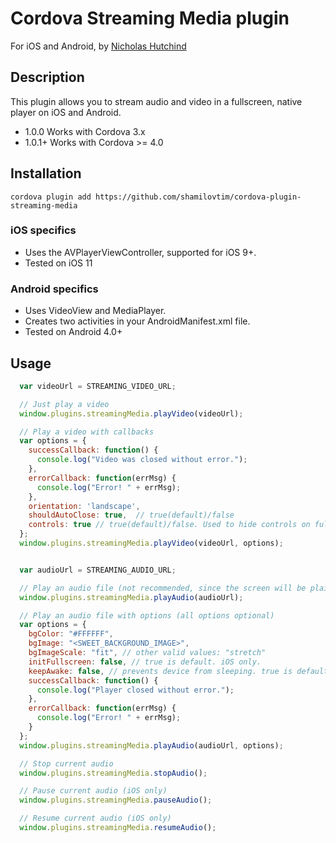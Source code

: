 # Cordova Streaming Media plugin

For iOS and Android, by [Nicholas Hutchind](https://github.com/nchutchind)

## Description

This plugin allows you to stream audio and video in a fullscreen, native player on iOS and Android.

* 1.0.0 Works with Cordova 3.x
* 1.0.1+ Works with Cordova >= 4.0

## Installation

```
cordova plugin add https://github.com/shamilovtim/cordova-plugin-streaming-media
```

### iOS specifics
* Uses the AVPlayerViewController, supported for iOS 9+.
* Tested on iOS 11

### Android specifics
* Uses VideoView and MediaPlayer.
* Creates two activities in your AndroidManifest.xml file.
* Tested on Android 4.0+

## Usage

```javascript
  var videoUrl = STREAMING_VIDEO_URL;

  // Just play a video
  window.plugins.streamingMedia.playVideo(videoUrl);

  // Play a video with callbacks
  var options = {
    successCallback: function() {
      console.log("Video was closed without error.");
    },
    errorCallback: function(errMsg) {
      console.log("Error! " + errMsg);
    },
    orientation: 'landscape',
    shouldAutoClose: true,  // true(default)/false
    controls: true // true(default)/false. Used to hide controls on fullscreen
  };
  window.plugins.streamingMedia.playVideo(videoUrl, options);


  var audioUrl = STREAMING_AUDIO_URL;

  // Play an audio file (not recommended, since the screen will be plain black)
  window.plugins.streamingMedia.playAudio(audioUrl);

  // Play an audio file with options (all options optional)
  var options = {
    bgColor: "#FFFFFF",
    bgImage: "<SWEET_BACKGROUND_IMAGE>",
    bgImageScale: "fit", // other valid values: "stretch"
    initFullscreen: false, // true is default. iOS only.
    keepAwake: false, // prevents device from sleeping. true is default. Android only.
    successCallback: function() {
      console.log("Player closed without error.");
    },
    errorCallback: function(errMsg) {
      console.log("Error! " + errMsg);
    }
  };
  window.plugins.streamingMedia.playAudio(audioUrl, options);

  // Stop current audio
  window.plugins.streamingMedia.stopAudio();

  // Pause current audio (iOS only)
  window.plugins.streamingMedia.pauseAudio();

  // Resume current audio (iOS only)
  window.plugins.streamingMedia.resumeAudio();  

```
